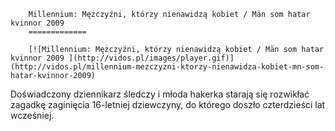 
        Millennium: Mężczyźni, którzy nienawidzą kobiet / Män som hatar kvinnor 2009 
        =============
        
        [![Millennium: Mężczyźni, którzy nienawidzą kobiet / Män som hatar kvinnor 2009 ](http://vidos.pl/images/player.gif)](http://vidos.pl/millennium-mezczyzni-ktorzy-nienawidza-kobiet-mn-som-hatar-kvinnor-2009)
        
        
 Doświadczony dziennikarz śledczy i młoda hakerka starają się rozwikłać zagadkę zaginięcia 16-letniej dziewczyny, do którego doszło czterdzieści lat wcześniej.
    